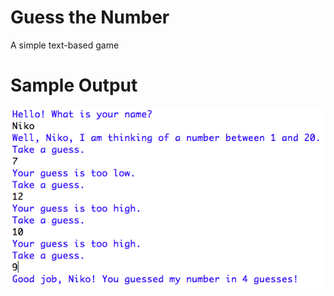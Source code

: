 Guess the Number
========================================================
A simple text-based game

Sample Output
========================================================
![Sample output Guess the Number Game](https://github.com/nihathalici/Invent-with-Python/blob/main/Guess-the-Number/screenshot_guess.PNG)
